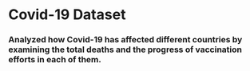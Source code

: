 # Covid-19 Dataset

### Analyzed how Covid-19 has affected different countries by examining the total deaths  and the progress of vaccination efforts in each of them.

